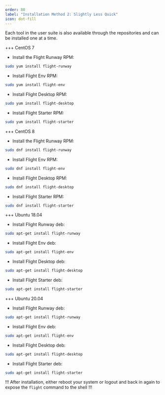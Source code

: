 ```yaml
---
order: 80
label: "Installation Method 2: Slightly Less Quick"
icon: dot-fill
---
```



Each tool in the user suite is also available through the repositories and can be installed one at a time.

+++ CentOS 7

- Install the Flight Runway RPM:
```bash
sudo yum install flight-runway
```
- Install Flight Env RPM:
```bash
sudo yum install flight-env
```
- Install Flight Desktop RPM:
```bash
sudo yum install flight-desktop
```
- Install Flight Starter RPM:
```bash
sudo yum install flight-starter
```
+++ CentOS 8

- Install the Flight Runway RPM:
```bash
sudo dnf install flight-runway
```
- Install Flight Env RPM:
```bash
sudo dnf install flight-env
```
- Install Flight Desktop RPM:
```bash
sudo dnf install flight-desktop
```
- Install Flight Starter RPM:
```bash
sudo dnf install flight-starter
```
+++ Ubuntu 18.04

- Install Flight Runway deb:
```bash
sudo apt-get install flight-runway
```
- Install Flight Env deb:
```bash
sudo apt-get install flight-env
```
- Install Flight Desktop deb:
```bash
sudo apt-get install flight-desktop
```
- Install Flight Starter deb:
```bash
sudo apt-get install flight-starter
```
+++ Ubuntu 20.04

- Install Flight Runway deb:
```bash
sudo apt-get install flight-runway
```
- Install Flight Env deb:
```bash
sudo apt-get install flight-env
```
- Install Flight Desktop deb:
```bash
sudo apt-get install flight-desktop
```
- Install Flight Starter deb:
```bash
sudo apt-get install flight-starter
```

!!!
After installation, either reboot your system or logout and back in again to expose the `flight` command to the shell
!!!